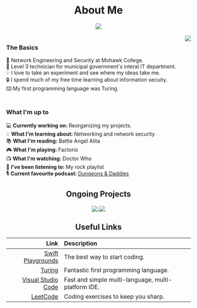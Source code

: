 <div align=center>

  # About Me

  <a href="#">
    <img align="center" src="https://mwaldeck-stats.vercel.app/api?username=matthewwaldeck&show_icons=true"/>
  </a>
</div>
<br>
<a href="#">
  <img align="right" src="https://mwaldeck-stats.vercel.app/api/top-langs?username=matthewwaldeck&exclude_repo=mwaldeck-stats&langs_count=8"/>
</a>

<div align=left>
  
  ### The Basics
  📖 Network Engineering and Security at Mohawk College.<br>
  💼 Level 3 technician for municipal government's interal IT department.<br>
  💡 I love to take an experiment and see where my ideas take me.<br>
  🔒 I spend much of my free time learning about information secuity.<br>
  ⌨️ My first programming language was Turing.<br>
  <br>
</div>

### What I'm up to
<!-- Need to be careful of sentence length in this section, otherwise it runs into the stats pane. -->
💻 <b>Currently working on: </b>Reorganizing my projects.<br>
💡 <b>What I'm learning about: </b>Networking and network security<br>
📚 <b>What I'm reading: </b>Battle Angel Alita<br>
🎮 <b>What I'm playing: </b>Factorio<br>
📺 <b>What I'm watching: </b>Doctor Who<br>
🎵 <b>I've been listening to: </b>My rock playlist<br>
🎙️ <b>Current favourite podcast: </b> <a href="https://www.dungeonsanddaddies.com/">Dungeons & Daddies</a><br>

<div align=center>
  
  ## Ongoing Projects
  <a href="https://github.com/matthewwaldeck/astroblaster">
    <img align="center" src="https://mwaldeck-stats.vercel.app/api/pin/?username=matthewwaldeck&repo=astroblaster&theme=buefy" />
  </a>
  <a href="https://github.com/matthewwaldeck/turing">
    <img align="center" src="https://mwaldeck-stats.vercel.app/api/pin/?username=matthewwaldeck&repo=turing&theme=buefy" />
  </a>
  
  ## Useful Links
  
  | Link | Description |
  | --: | :-- |
  | <a href="https://www.apple.com/swift/playgrounds/">Swift Playgrounds</a> | The best way to start coding. |
  | <a href="http://compsci.ca/holtsoft/">Turing</a> | Fantastic first programming language. |
  | <a href="https://code.visualstudio.com/">Visual Studio Code</a> | Fast and simple multi-language, multi-platform IDE. |
  | <a href="https://leetcode.com">LeetCode</a> | Coding exercises to keep you sharp. |
</div>

